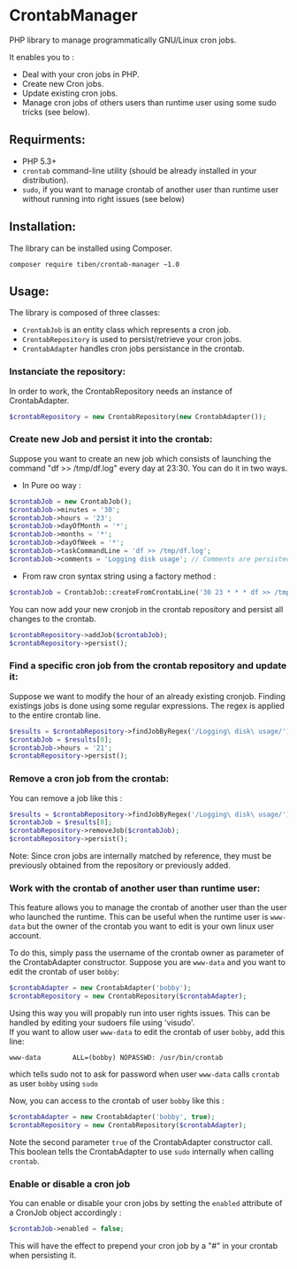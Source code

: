 # CrontabManager

PHP library to manage programmatically GNU/Linux cron jobs.

It enables you to : 

- Deal with your cron jobs in PHP.
- Create new Cron jobs.
- Update existing cron jobs.
- Manage cron jobs of others users than runtime user using some sudo tricks (see below). 

## Requirments:
- PHP 5.3+
- `crontab` command-line utility (should be already installed in your distribution).
- `sudo`, if you want to manage crontab of another user than runtime user without running into right issues (see below)

## Installation:

The library can be installed using Composer. 
```   
composer require tiben/crontab-manager ~1.0
```

## Usage:
The library is composed of three classes: 

- `CrontabJob` is an entity class which represents a cron job.
- `CrontabRepository` is used to persist/retrieve your cron jobs.
- `CrontabAdapter` handles cron jobs persistance in the crontab. 

### Instanciate the repository:
In order to work, the CrontabRepository needs an instance of CrontabAdapter.

```php
$crontabRepository = new CrontabRepository(new CrontabAdapter());
```

### Create new Job and persist it into the crontab:
Suppose you want to create an new job which consists of launching the command "df >> /tmp/df.log" every day at 23:30. You can do it in two ways.

- In Pure oo way :
```php
$crontabJob = new CrontabJob();
$crontabJob->minutes = '30';
$crontabJob->hours = '23';
$crontabJob->dayOfMonth = '*';
$crontabJob->months = '*';
$crontabJob->dayOfWeek = '*';
$crontabJob->taskCommandLine = 'df >> /tmp/df.log';
$crontabJob->comments = 'Logging disk usage'; // Comments are persisted in the crontab
```

- From raw cron syntax string using a factory method : 
```php
$crontabJob = CrontabJob::createFromCrontabLine('30 23 * * * df >> /tmp/df.log');
```

You can now add your new cronjob in the crontab repository and persist all changes to the crontab.
```php
$crontabRepository->addJob($crontabJob);
$crontabRepository->persist();
```

### Find a specific cron job from the crontab repository and update it:
Suppose we want to modify the hour of an already existing cronjob. Finding existings jobs is done using some regular expressions. The regex is applied to the entire crontab line. 
```php
$results = $crontabRepository->findJobByRegex('/Logging\ disk\ usage/');
$crontabJob = $results[0];
$crontabJob->hours = '21';
$crontabRepository->persist();
```

### Remove a cron job from the crontab:
You can remove a job like this :
```php
$results = $crontabRepository->findJobByRegex('/Logging\ disk\ usage/');
$crontabJob = $results[0];
$crontabRepository->removeJob($crontabJob);
$crontabRepository->persist();
```
Note: Since cron jobs are internally matched by reference, they must be previously obtained from the repository or previously added.

### Work with the crontab of another user than runtime user:
This feature allows you to manage the crontab of another user than the user who launched the runtime. This can be useful when the runtime user is `www-data` but the owner of the crontab you want to edit is your own linux user account. 

To do this, simply pass the username of the crontab owner as parameter of the CrontabAdapter constructor. Suppose you are `www-data` and you want to edit the crontab of user `bobby`:
```php
$crontabAdapter = new CrontabAdapter('bobby');
$crontabRepository = new CrontabRepository($crontabAdapter);
```

Using this way you will propably run into user rights issues. 
This can be handled by editing your sudoers file using 'visudo'.     
If you want to allow user `www-data` to edit the crontab of user `bobby`, add this line:
```
www-data        ALL=(bobby) NOPASSWD: /usr/bin/crontab
```
which tells sudo not to ask for password when user `www-data` calls `crontab` as user `bobby` using `sudo`

Now, you can access to the crontab of user `bobby` like this :
```php
$crontabAdapter = new CrontabAdapter('bobby', true);
$crontabRepository = new CrontabRepository($crontabAdapter);
```
Note the second parameter `true` of the CrontabAdapter constructor call. This boolean tells the CrontabAdapter to use `sudo` internally when calling `crontab`.   

### Enable or disable a cron job
You can enable or disable your cron jobs by setting the `enabled` attribute of a CronJob object accordingly :
```php
$crontabJob->enabled = false;
```
This will have the effect to prepend your cron job by a "#" in your crontab when persisting it. 
